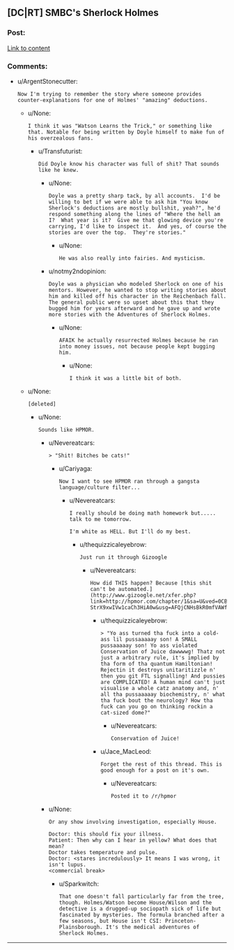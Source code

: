 ## [DC|RT] SMBC's Sherlock Holmes

### Post:

[Link to content](http://smbc-comics.com/index.php?id=3858)

### Comments:

- u/ArgentStonecutter:
  ```
  Now I'm trying to remember the story where someone provides counter-explanations for one of Holmes' "amazing" deductions.
  ```

  - u/None:
    ```
    I think it was "Watson Learns the Trick," or something like that. Notable for being written by Doyle himself to make fun of his overzealous fans.
    ```

    - u/Transfuturist:
      ```
      Did Doyle know his character was full of shit? That sounds like he knew.
      ```

      - u/None:
        ```
        Doyle was a pretty sharp tack, by all accounts.  I'd be willing to bet if we were able to ask him "You know Sherlock's deductions are mostly bullshit, yeah?", he'd respond something along the lines of "Where the hell am I?  What year is it?  Give me that glowing device you're carrying, I'd like to inspect it.  And yes, of course the stories are over the top.  They're stories."
        ```

        - u/None:
          ```
          He was also really into fairies. And mysticism.
          ```

      - u/notmy2ndopinion:
        ```
        Doyle was a physician who modeled Sherlock on one of his mentors. However, he wanted to stop writing stories about him and killed off his character in the Reichenbach fall. The general public were so upset about this that they bugged him for years afterward and he gave up and wrote more stories with the Adventures of Sherlock Holmes.
        ```

        - u/None:
          ```
          AFAIK he actually resurrected Holmes because he ran into money issues, not because people kept bugging him.
          ```

          - u/None:
            ```
            I think it was a little bit of both.
            ```

  - u/None:
    ```
    [deleted]
    ```

    - u/None:
      ```
      Sounds like HPMOR.
      ```

      - u/Nevereatcars:
        ```
        > "Shit! Bitches be cats!"
        ```

        - u/Cariyaga:
          ```
          Now I want to see HPMOR ran through a gangsta language/culture filter...
          ```

          - u/Nevereatcars:
            ```
            I really should be doing math homework but..... talk to me tomorrow.

            I'm white as HELL. But I'll do my best.
            ```

            - u/thequizzicaleyebrow:
              ```
              Just run it through Gizoogle
              ```

              - u/Nevereatcars:
                ```
                How did THIS happen? Because [this shit can't be automated.](http://www.gizoogle.net/xfer.php?link=http://hpmor.com/chapter/1&sa=U&ved=0CBwQjBAwAWoVChMIu9-StrX9xwIVw1caCh3HiA0w&usg=AFQjCNHsBkR0mfVAWf0Hos4h_ISWBORKeg)
                ```

                - u/thequizzicaleyebrow:
                  ```
                  > "Yo ass turned tha fuck into a cold-ass lil pussaaaaay son! A SMALL pussaaaaay son! Yo ass violated Conservation of Juice dawwwwg! Thatz not just a arbitrary rule, it's implied by tha form of tha quantum Hamiltonian! Rejectin it destroys unitaritizzle n' then you git FTL signalling! And pussies are COMPLICATED! A human mind can't just visualise a whole catz anatomy and, n' all tha pussaaaaay biochemistry, n' what tha fuck bout the neurology? How tha fuck can you go on thinking rockin a cat-sized dome?"
                  ```

                  - u/Nevereatcars:
                    ```
                    Conservation of Juice!
                    ```

                - u/Jace_MacLeod:
                  ```
                  Forget the rest of this thread. This is good enough for a post on it's own.
                  ```

                  - u/Nevereatcars:
                    ```
                    Posted it to /r/hpmor
                    ```

      - u/None:
        ```
        Or any show involving investigation, especially House. 

        Doctor: this should fix your illness. 
        Patient: Then why can I hear in yellow? What does that mean?
        Doctor takes temperature and pulse.
        Doctor: <stares incredulously> It means I was wrong, it isn't lupus.
        <commercial break>
        ```

        - u/Sparkwitch:
          ```
          That one doesn't fall particularly far from the tree, though. Holmes/Watson become House/Wilson and the detective is a drugged-up sociopath sick of life but fascinated by mysteries. The formula branched after a few seasons, but House isn't CSI: Princeton-Plainsborough. It's the medical adventures of Sherlock Holmes.
          ```

---

